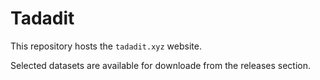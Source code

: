 # Tadadit

This repository hosts the `tadadit.xyz` website. 

Selected datasets are available for downloade from the releases section.
